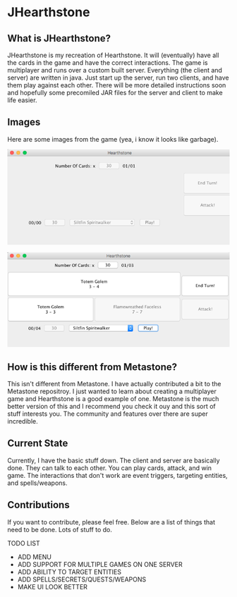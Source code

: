 # JHearthstone

## What is JHearthstone?
JHearthstone is my recreation of Hearthstone. It will (eventually) have all the cards in the game and have the correct interactions. The game is multiplayer and runs over a custom built server. Everything (the client and server) are written in java. Just start up the server, run two clients, and have them play against each other. There will be more detailed instructions soon and hopefully some precomiled JAR files for the server and client to make life easier.

## Images
Here are some images from the game (yea, i know it looks like garbage).

![Game-0](https://github.com/ikhaliq15/JHearthstone/blob/master/images/game-0.png?raw=true)

![Game-1](https://github.com/ikhaliq15/JHearthstone/blob/master/images/game-1.png?raw=true)

## How is this different from Metastone?
This isn't different from Metastone. I have actually contributed a bit to the Metastone repositroy. I just wanted to learn about creating a multiplayer game and Hearthstone is a good example of one. Metastone is the much better version of this and I recommend you check it ouy and this sort of stuff interests you. The community and features over there are super incredible. 

## Current State
Currently, I have the basic stuff down. The client and server are basically done. They can talk to each other. You can play cards, attack, and win game. The interactions that don't work are event triggers, targeting entities, and spells/weapons.

## Contributions
If you want to contribute, please feel free. Below are a list of things that need to be done. Lots of stuff to do.

TODO LIST
- ADD MENU
- ADD SUPPORT FOR MULTIPLE GAMES ON ONE SERVER
- ADD ABILITY TO TARGET ENTITIES
- ADD SPELLS/SECRETS/QUESTS/WEAPONS
- MAKE UI LOOK BETTER
